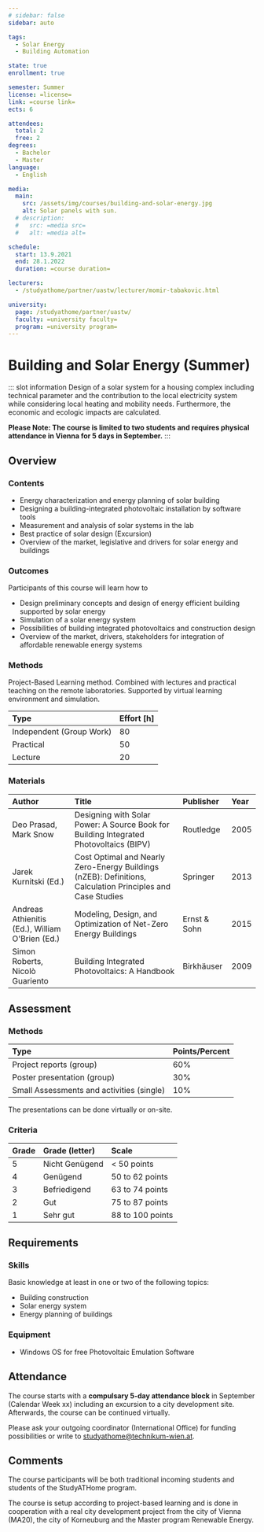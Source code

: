 ```yaml
---
# sidebar: false
sidebar: auto

tags:
  - Solar Energy
  - Building Automation

state: true
enrollment: true

semester: Summer
license: =license=
link: =course link=
ects: 6

attendees:
  total: 2
  free: 2
degrees:
  - Bachelor
  - Master
language:
  - English

media:
  main:
    src: /assets/img/courses/building-and-solar-energy.jpg
    alt: Solar panels with sun.
  # description:
  #   src: =media src=
  #   alt: =media alt=

schedule:
  start: 13.9.2021
  end: 28.1.2022
  duration: =course duration=

lecturers:
  - /studyathome/partner/uastw/lecturer/momir-tabakovic.html

university:
  page: /studyathome/partner/uastw/
  faculty: =university faculty=
  program: =university program=
---
```


# Building and Solar Energy (Summer)

::: slot information
Design of a solar system for a housing complex including technical parameter and the contribution to the local electricity system while considering local heating and mobility needs. Furthermore, the economic and ecologic impacts are calculated.

**Please Note: The course is limited to two students and requires physical attendance in Vienna for 5 days in September.**
:::

## Overview

### Contents

- Energy characterization and energy planning of solar building
- Designing a building-integrated photovoltaic installation by software tools
- Measurement and analysis of solar systems in the lab
- Best practice of solar design (Excursion)
- Overview of the market, legislative and drivers for solar energy and buildings

### Outcomes

Participants of this course will learn how to

- Design preliminary concepts and design of energy efficient building supported by solar energy
- Simulation of a solar energy system
- Possibilities of building integrated photovoltaics and construction design
- Overview of the market, drivers, stakeholders for integration of affordable renewable energy systems

### Methods

<!-- FIXME -->

Project-Based Learning method.
Combined with lectures and practical teaching on the remote laboratories.
Supported by virtual learning environment and simulation.

| Type        | Effort \[h\] |
| :---------- | :----------- |
| Independent (Group Work) | 80           |
| Practical   | 50           |
| Lecture     | 20           |

### Materials

| Author                                          | Title                                                                                                      | Publisher    | Year |
| :---------------------------------------------- | :--------------------------------------------------------------------------------------------------------- | :----------- | :--- |
| Deo Prasad, Mark Snow                           | Designing with Solar Power: A Source Book for Building Integrated Photovoltaics (BIPV)                     | Routledge    | 2005 |
| Jarek Kurnitski (Ed.)                           | Cost Optimal and Nearly Zero-Energy Buildings (nZEB): Definitions, Calculation Principles and Case Studies | Springer     | 2013 |
| Andreas Athienitis (Ed.), William O'Brien (Ed.) | Modeling, Design, and Optimization of Net-Zero Energy Buildings                                            | Ernst & Sohn | 2015 |
| Simon Roberts, Nicolò Guariento                 | Building Integrated Photovoltaics: A Handbook                                                              | Birkhäuser   | 2009 |



## Assessment

### Methods

<!-- FIXME -->

| Type                         | Points/Percent |
| :--------------------------- | :------------- |
| Project reports (group)                | 60%            |
| Poster presentation (group) | 30%            |
| Small Assessments and activities (single)              | 10%            |

The presentations can be done virtually or on-site.

### Criteria

| Grade | Grade (letter) | Scale            |
| :---- | :------------- | :--------------- |
| 5     | Nicht Genügend | < 50 points      |
| 4     | Genügend       | 50 to 62 points  |
| 3     | Befriedigend   | 63 to 74 points  |
| 2     | Gut            | 75 to 87 points  |
| 1     | Sehr gut       | 88 to 100 points |

## Requirements

### Skills

Basic knowledge at least in one or two of the following topics:

- Building construction
- Solar energy system
- Energy planning of buildings

### Equipment

* Windows OS for free Photovoltaic Emulation Software

## Attendance

The course starts with a **compulsary 5-day attendance block** in September (Calendar Week xx) including an excursion to a city development site.
Afterwards, the course can be continued virtually.

Please ask your outgoing coordinator (International Office) for funding possibilities or write to [studyathome@technikum-wien.at](mailto:studyathome@technikum-wien.at).


## Comments

The course participants will be both traditional incoming students and students of the StudyATHome program.

The course is setup according to project-based learning and is done in cooperation with a real city development project from the city of Vienna (MA20), the city of Korneuburg and the Master program Renewable Energy.